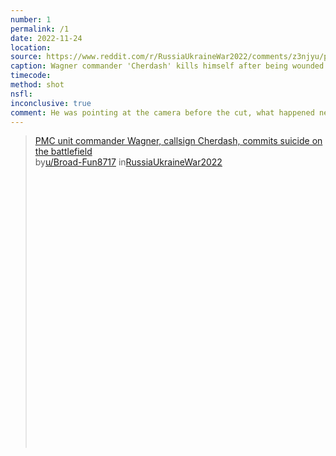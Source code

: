 ```yaml
---
number: 1
permalink: /1
date: 2022-11-24
location:
source: https://www.reddit.com/r/RussiaUkraineWar2022/comments/z3njyu/pmc_unit_commander_wagner_callsign_cherdash/
caption: Wagner commander 'Cherdash' kills himself after being wounded by drone
timecode:
method: shot
nsfl:
inconclusive: true
comment: He was pointing at the camera before the cut, what happened next is unclear.
---
```

<blockquote class="reddit-embed-bq" style="height:500px" data-embed-height="662"><a href="https://www.reddit.com/r/RussiaUkraineWar2022/comments/z3njyu/pmc_unit_commander_wagner_callsign_cherdash/">PMC unit commander Wagner, callsign Cherdash, commits suicide on the battlefield</a><br> by<a href="https://www.reddit.com/user/Broad-Fun8717/">u/Broad-Fun8717</a> in<a href="https://www.reddit.com/r/RussiaUkraineWar2022/">RussiaUkraineWar2022</a></blockquote><script async="" src="https://embed.reddit.com/widgets.js" charset="UTF-8"></script>